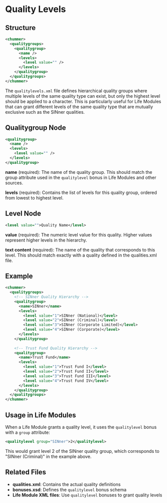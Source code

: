 # Quality Levels

## Structure

```xml
<chummer>
  <qualitygroups>
    <qualitygroup>
      <name />
      <levels>
        <level value="" />
      </levels>
    </qualitygroup>
  </qualitygroups>
</chummer>
```

The `qualitylevels.xml` file defines hierarchical quality groups where multiple levels of the same quality type can exist, but only the highest level should be applied to a character. This is particularly useful for Life Modules that can grant different levels of the same quality type that are mutually exclusive such as the SINner qualities.

## Qualitygroup Node

```xml
<qualitygroup>
  <name />
  <levels>
    <level value="" />
  </levels>
</qualitygroup>
```

**name** (required): The name of the quality group. This should match the group attribute used in the `qualitylevel` bonus in Life Modules and other sources.

**levels** (required): Contains the list of levels for this quality group, ordered from lowest to highest level.

## Level Node

```xml
<level value="">Quality Name</level>
```

**value** (required): The numeric level value for this quality. Higher values represent higher levels in the hierarchy.

**text content** (required): The name of the quality that corresponds to this level. This should match exactly with a quality defined in the qualities.xml file.

## Example

```xml
<chummer>
  <qualitygroups>
    <!-- SINner Quality Hierarchy -->
    <qualitygroup>
      <name>SINner</name>
      <levels>
        <level value="1">SINner (National)</level>
        <level value="2">SINner (Criminal)</level>
        <level value="3">SINner (Corporate Limited)</level>
        <level value="4">SINner (Corporate)</level>
      </levels>
    </qualitygroup>
    
    <!-- Trust Fund Quality Hierarchy -->
    <qualitygroup>
      <name>Trust Fund</name>
      <levels>
        <level value="1">Trust Fund I</level>
        <level value="2">Trust Fund II</level>
        <level value="3">Trust Fund III</level>
        <level value="4">Trust Fund IV</level>
      </levels>
    </qualitygroup>
  </qualitygroups>
</chummer>
```

## Usage in Life Modules

When a Life Module grants a quality level, it uses the `qualitylevel` bonus with a `group` attribute:

```xml
<qualitylevel group="SINner">2</qualitylevel>
```

This would grant level 2 of the SINner quality group, which corresponds to "SINner (Criminal)" in the example above.

## Related Files

- **qualities.xml**: Contains the actual quality definitions
- **bonuses.xsd**: Defines the `qualitylevel` bonus schema
- **Life Module XML files**: Use `qualitylevel` bonuses to grant quality levels
